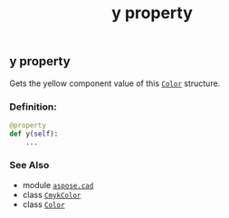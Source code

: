 ﻿---
title: y property
second_title: Aspose.CAD for Python via .NET API References
description: 
type: docs
weight: 140
url: /python-net/aspose.cad/cmykcolor/y/
is_root: false
---

## y property


Gets the yellow component value of this [`Color`](/cad/python-net/aspose.cad/color) structure.
### Definition:
```python
@property
def y(self):
    ...
```

### See Also
* module [`aspose.cad`](../../)
* class [`CmykColor`](/cad/python-net/aspose.cad/cmykcolor)
* class [`Color`](/cad/python-net/aspose.cad/color)

